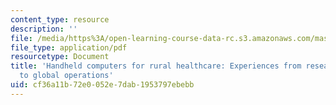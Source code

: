 ```yaml
---
content_type: resource
description: ''
file: /media/https%3A/open-learning-course-data-rc.s3.amazonaws.com/mas-965-nextlab-i-designing-mobile-technologies-for-the-next-billion-users-fall-2008/cf36a11b72e0052e7dab1953797ebebb_MITMAS_965F08_lec14_cm.pdf
file_type: application/pdf
resourcetype: Document
title: 'Handheld computers for rural healthcare: Experiences from research concept
  to global operations'
uid: cf36a11b-72e0-052e-7dab-1953797ebebb
---
```

